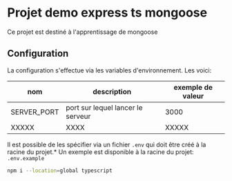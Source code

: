 # Projet demo express ts mongoose

Ce projet est destiné à l'apprentissage de mongoose

## Configuration

La configuration s'effectue via les variables d'environnement.
Les voici:

nom | description| exemple de valeur
----|----------|--------
SERVER_PORT| port sur lequel lancer le serveur | 3000
XXXXX|XXXX|XXXXX

Il est possible de les spécifier via un fichier `.env` qui doit être créé à la racine du projet.*
Un exemple est disponible à la racine du projet: `.env.example`

```bash
npm i --location=global typescript
```
